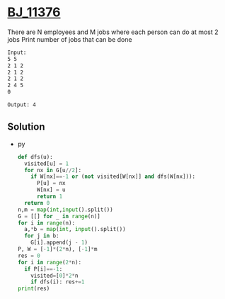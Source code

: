 # [BJ_11376](https://acmicpc.net/problem/11376)

There are N employees and M jobs where each person can do at most 2 jobs
Print number of jobs that can be done

```txt
Input:
5 5
2 1 2
2 1 2
2 1 2
2 4 5
0

Output: 4
```

## Solution

* py

  ```py
  def dfs(u):
    visited[u] = 1
    for nx in G[u//2]:
      if W[nx]==-1 or (not visited[W[nx]] and dfs(W[nx])):
        P[u] = nx
        W[nx] = u
        return 1
    return 0
  n,m = map(int,input().split())
  G = [[] for _ in range(n)]
  for i in range(n):
    a,*b = map(int, input().split())
    for j in b:
      G[i].append(j - 1)
  P, W = [-1]*(2*n), [-1]*m
  res = 0
  for i in range(2*n):
    if P[i]==-1:
      visited=[0]*2*n
      if dfs(i): res+=1
  print(res)
  ```
